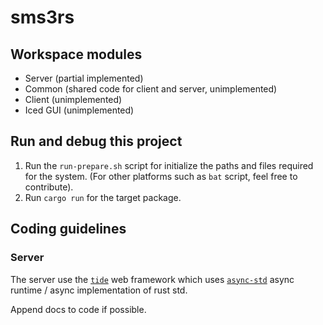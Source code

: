 # sms3rs

## Workspace modules

- Server (partial implemented)
- Common (shared code for client and server, unimplemented)
- Client (unimplemented)
- Iced GUI (unimplemented)

## Run and debug this project

1. Run the `run-prepare.sh` script for initialize the paths and files required for the system. (For other platforms such as `bat` script, feel free to contribute).
2. Run `cargo run` for the target package.

## Coding guidelines

### Server

The server use the [`tide`](https://docs.rs/tide/latest/tide/) web framework which uses [`async-std`](https://async.rs/) async runtime / async implementation of rust std.

Append docs to code if possible.
